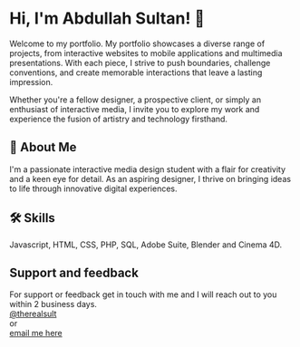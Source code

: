# Hi, I'm Abdullah Sultan! 👋


Welcome to my portfolio. My portfolio showcases a diverse range of projects, from interactive websites to mobile applications and multimedia presentations. With each piece, I strive to push boundaries, challenge conventions, and create memorable interactions that leave a lasting impression.

Whether you're a fellow designer, a prospective client, or simply an enthusiast of interactive media, I invite you to explore my work and experience the fusion of artistry and technology firsthand.


## 🚀 About Me
I'm a passionate interactive media design student with a flair for creativity and a keen eye for detail. As an aspiring designer, I thrive on bringing ideas to life through innovative digital experiences.
## 🛠 Skills
Javascript, HTML, CSS, PHP, SQL, Adobe Suite, Blender and Cinema 4D.





## Support and feedback

For support or feedback get in touch with me and I will reach out to you within 2 business days.
  <br>
[@therealsult](https://www.github.com/therealsult)
  <br>
  or
  <br>
[email me here](mailto:asultan.london@gmail.com)

